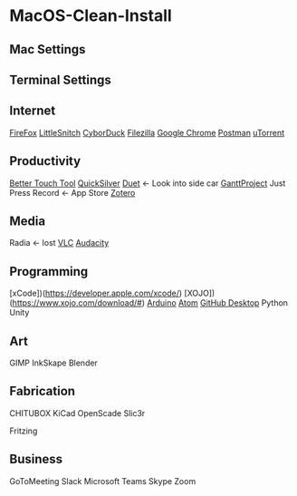 # MacOS-Clean-Install

## Mac Settings

## Terminal Settings

## Internet
[FireFox](https://www.mozilla.org/en-US/firefox/accounts/)
[LittleSnitch](https://www.obdev.at/products/littlesnitch/download.html)
[CyborDuck](https://cyberduck.io/download/)
[Filezilla](https://filezilla-project.org/download.php#close)
[Google Chrome](https://www.google.com/chrome/thank-you.html?statcb=0&installdataindex=empty&defaultbrowser=0)
[Postman](https://www.postman.com/downloads/)
[uTorrent](https://www.utorrent.com/downloads/complete/track/stable/os/osx)


## Productivity
[Better Touch Tool](https://folivora.ai/downloads)
[QuickSilver](https://qsapp.com/download.php)
[Duet](https://www.duetdisplay.com/) <- Look into side car
[GanttProject](https://www.ganttproject.biz/download/gp30#mac)
Just Press Record <- App Store
[Zotero](https://www.zotero.org/download/)

## Media
Radia <- lost
[VLC](https://get.videolan.org/vlc/3.0.11.1/macosx/vlc-3.0.11.1.dmg)
[Audacity](https://www.audacityteam.org/download/mac/)


## Programming
[xCode])(https://developer.apple.com/xcode/)
[XOJO])(https://www.xojo.com/download/#)
[Arduino](https://www.arduino.cc/en/main/OldSoftwareReleases)
[Atom](https://atom.io/)
[GitHub Desktop](https://desktop.github.com/)
Python
Unity

## Art
GIMP
InkSkape
Blender

## Fabrication
CHITUBOX
KiCad
OpenScade
Slic3r

Fritzing

## Business
GoToMeeting
Slack
Microsoft Teams
Skype
Zoom



